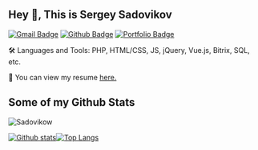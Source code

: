 ## Hey 👋, This is Sergey Sadovikov
[![Gmail Badge](https://img.shields.io/badge/-sadovikow-c14438?style=flat&logo=Gmail&logoColor=white&link=mailto:sadovikow)](mailto:sadovikow) [![Github Badge](https://img.shields.io/badge/-Sadovikow-grey?style=flat&logo=github&logoColor=white&link=https://github.com/Sadovikow/)](https://www.github.com/Sadovikow/) [![Portfolio Badge](https://img.shields.io/badge/portfolio-web-blue?style=flat&link=https://github.com/Sadovikow/)](https://github.com/Sadovikow/) <p align='left'>🛠 Languages and Tools:
PHP, HTML/CSS, JS, jQuery, Vue.js, Bitrix, SQL, etc.</p><p align='left'> 👤 You can view my resume <a href='https://career.habr.com/sadovikow ' target=_blank><u>here</u>.</a></p>
## Some of my Github Stats
<p align=left> <img src=https://komarev.com/ghpvc/?username=Sadovikow alt=Sadovikow /> </p>

[![Github stats](https://github-readme-stats.vercel.app/api?username=Sadovikow&theme=blue-green)](https://github.com/Sadovikow/github-readme-stats)[![Top Langs](https://github-readme-stats.vercel.app/api/top-langs/?username=Sadovikow&layout=compact)](https://github.com/Sadovikow/github-readme-stats)

